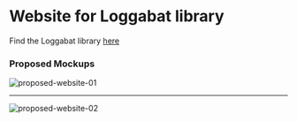 # Website for Loggabat library
Find the Loggabat library [here](https://github.com/jaxtisapia/loggabat)

### Proposed Mockups

![proposed-website-01](https://user-images.githubusercontent.com/32112641/47619364-c1da5280-dad5-11e8-9525-d4381e1b454e.jpg)

---

![proposed-website-02](https://user-images.githubusercontent.com/32112641/47619365-c272e900-dad5-11e8-8fc6-ec8aef092560.jpg)
